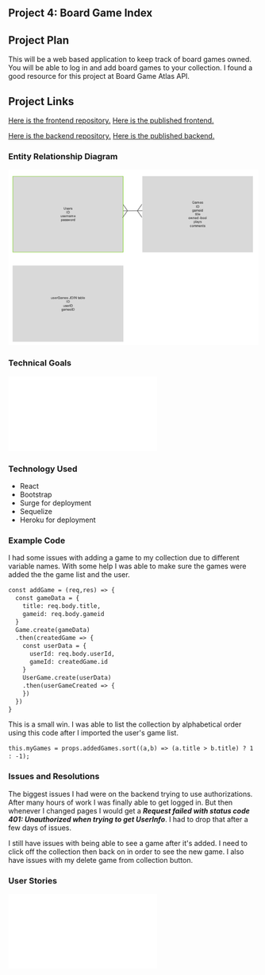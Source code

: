 ## Project 4: Board Game Index

## Project Plan
This will be a web based application to keep track of board games owned.
You will be able to log in and add board games to your collection. I found a good resource for this project at Board Game Atlas API.

## Project Links
[Here is the frontend repository.](https://github.com/nealpoppe/bgi-frontend)
[Here is the published frontend.](http://bgi.surge.sh/)

[Here is the backend repository.](https://github.com/nealpoppe/bgi-backend)
[Here is the published backend.](https://bgi-backend.herokuapp.com/)

### Entity Relationship Diagram
![ERD](./planning/ERD.png)

### Technical Goals
![Technical Goals](./planning/technicalgoals.md)

### Technology Used
* React
* Bootstrap
* Surge for deployment
* Sequelize
* Heroku for deployment

### Example Code
I had some issues with adding a game to my collection due to different variable names. With some help I was able to make sure the games were added the the game list and the user.
```
const addGame = (req,res) => {
  const gameData = {
    title: req.body.title,
    gameid: req.body.gameid
  }
  Game.create(gameData)
  .then(createdGame => {
    const userData = {
      userId: req.body.userId,
      gameId: createdGame.id
    }
    UserGame.create(userData)
    .then(userGameCreated => {
    })
  })
}
```
This is a small win. I was able to list the collection by alphabetical order using this code after I imported the user's game list.
```
this.myGames = props.addedGames.sort((a,b) => (a.title > b.title) ? 1 : -1);
```

### Issues and Resolutions
The biggest issues I had were on the backend trying to use authorizations. After many hours of work I was finally able to get logged in. But then whenever I changed pages I would get a ***Request failed with status code 401: Unauthorized when trying to get UserInfo***. I had to drop that after a few days of issues.

I still have issues with being able to see a game after it's added. I need to click off the collection then back on in order to see the new game. I also have issues with my delete game from collection button.

### User Stories
![User Stories](./planning/userstories.md)
